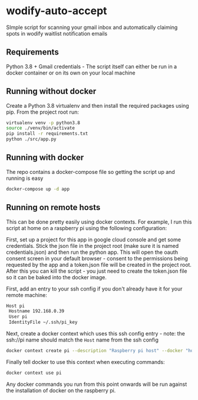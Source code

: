 # wodify-auto-accept

SImple script for scanning your gmail inbox and automatically claiming spots in wodify waitlist notification emails

## Requirements
Python 3.8 + Gmail credentials - The script itself can either be run in a docker container or on its own on your local machine


## Running without docker

Create a Python 3.8 virtualenv and then install the required packages using pip. From the project root run:

```bash
virtualenv venv -p python3.8
source ./venv/bin/activate
pip install -r requirements.txt
python ./src/app.py
```

## Running with docker

The repo contains a docker-compose file so getting the script up and running is easy

```bash
docker-compose up -d app
```

## Running on remote hosts
This can be done pretty easily using docker contexts. For example, I run this script at home on a raspberry pi using the following configuration:

First, set up a project for this app in google cloud console and get some credentials. Stick the json file in the project root (make sure it is named credentials.json)
and then run the python app. This will open the oauth consent screen in your default browser - consent to the permissions being requested by the app and a token.json
file will be created in the project root. After this you can kill the script - you just need to create the token.json file so it can be baked into the docker image.

First, add an entry to your ssh config if you don't already have it for your remote machine:

```bash
Host pi
 Hostname 192.168.0.39
 User pi
 IdentityFile ~/.ssh/pi_key
```

Next, create a docker context which uses this ssh config entry - note: the ssh://pi name should match the `Host` name from the ssh config

```bash
docker context create pi --description "Raspberry pi host" --docker "host=ssh://pi"
```

Finally tell docker to use this context when executing commands:

```bash
docker context use pi
```

Any docker commands you run from this point onwards will be run against the installation of docker on the raspberry pi.